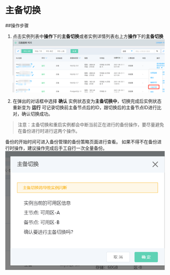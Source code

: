 # 主备切换

##操作步骤

1. 点击实例列表中**操作**下的**主备切换**或者实例详情列表右上方**操作**下的**主备切换**
![主备切换1](../../../../../image/RDS/Failover-Instance-1.png)

2. 在弹出的对话框中选择 **确认**
实例状态变为**主备切换中**，切换完成后实例状态重新变为 **运行**
可记录切换前主备节点后的ID，跟切换后的主备节点ID进行比对，确认切换成功。

>注意：主备切换和重启实例都会中断当前正在进行的备份操作，要尽量避免在备份进行时进行这两个操作。

备份的开始时间可进入备份管理的备份策略页面进行查看。 如果不得不在备份进行时操作，建议操作完成后手工自行一次全量备份。
![主备切换2](../../../../../image/RDS/Failover-Instance-2.png)




